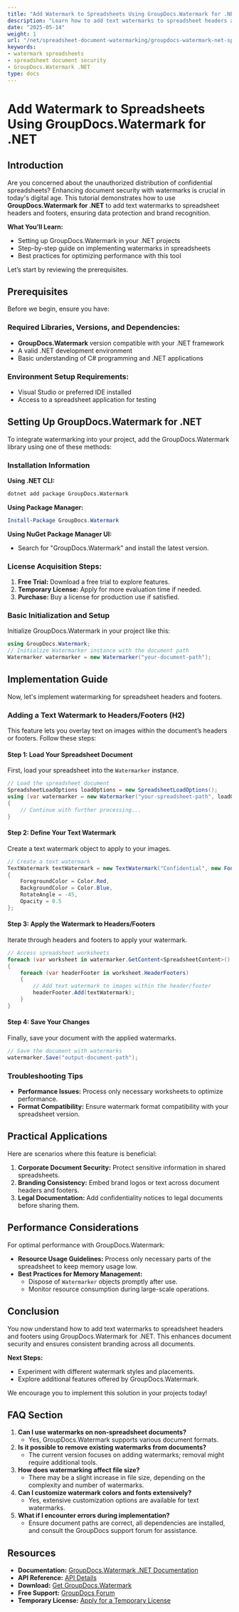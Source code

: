 ```yaml
---
title: "Add Watermark to Spreadsheets Using GroupDocs.Watermark for .NET"
description: "Learn how to add text watermarks to spreadsheet headers and footers using GroupDocs.Watermark for .NET. Protect your documents with enhanced security features."
date: "2025-05-14"
weight: 1
url: "/net/spreadsheet-document-watermarking/groupdocs-watermark-net-spreadsheet-watermarking/"
keywords:
- watermark spreadsheets
- spreadsheet document security
- GroupDocs.Watermark .NET
type: docs
---
```

# Add Watermark to Spreadsheets Using GroupDocs.Watermark for .NET

## Introduction

Are you concerned about the unauthorized distribution of confidential spreadsheets? Enhancing document security with watermarks is crucial in today's digital age. This tutorial demonstrates how to use **GroupDocs.Watermark for .NET** to add text watermarks to spreadsheet headers and footers, ensuring data protection and brand recognition.

**What You’ll Learn:**
- Setting up GroupDocs.Watermark in your .NET projects
- Step-by-step guide on implementing watermarks in spreadsheets
- Best practices for optimizing performance with this tool

Let’s start by reviewing the prerequisites.

## Prerequisites

Before we begin, ensure you have:

### Required Libraries, Versions, and Dependencies:
- **GroupDocs.Watermark** version compatible with your .NET framework
- A valid .NET development environment
- Basic understanding of C# programming and .NET applications

### Environment Setup Requirements:
- Visual Studio or preferred IDE installed
- Access to a spreadsheet application for testing

## Setting Up GroupDocs.Watermark for .NET

To integrate watermarking into your project, add the GroupDocs.Watermark library using one of these methods:

### Installation Information

**Using .NET CLI:**
```bash
dotnet add package GroupDocs.Watermark
```

**Using Package Manager:**
```powershell
Install-Package GroupDocs.Watermark
```

**Using NuGet Package Manager UI:**
- Search for "GroupDocs.Watermark" and install the latest version.

### License Acquisition Steps:
1. **Free Trial:** Download a free trial to explore features.
2. **Temporary License:** Apply for more evaluation time if needed.
3. **Purchase:** Buy a license for production use if satisfied.

### Basic Initialization and Setup

Initialize GroupDocs.Watermark in your project like this:

```csharp
using GroupDocs.Watermark;
// Initialize Watermarker instance with the document path
Watermarker watermarker = new Watermarker("your-document-path");
```

## Implementation Guide

Now, let's implement watermarking for spreadsheet headers and footers.

### Adding a Text Watermark to Headers/Footers (H2)

This feature lets you overlay text on images within the document’s headers or footers. Follow these steps:

#### Step 1: Load Your Spreadsheet Document

First, load your spreadsheet into the `Watermarker` instance.

```csharp
// Load the spreadsheet document
SpreadsheetLoadOptions loadOptions = new SpreadsheetLoadOptions();
using (var watermarker = new Watermarker("your-spreadsheet-path", loadOptions))
{
    // Continue with further processing...
}
```

#### Step 2: Define Your Text Watermark

Create a text watermark object to apply to your images.

```csharp
// Create a text watermark
TextWatermark textWatermark = new TextWatermark("Confidential", new Font("Arial", 12))
{
    ForegroundColor = Color.Red,
    BackgroundColor = Color.Blue,
    RotateAngle = -45,
    Opacity = 0.5
};
```

#### Step 3: Apply the Watermark to Headers/Footers

Iterate through headers and footers to apply your watermark.

```csharp
// Access spreadsheet worksheets
foreach (var worksheet in watermarker.GetContent<SpreadsheetContent>().Worksheets)
{
    foreach (var headerFooter in worksheet.HeaderFooters)
    {
        // Add text watermark to images within the header/footer
        headerFooter.Add(textWatermark);
    }
}
```

#### Step 4: Save Your Changes

Finally, save your document with the applied watermarks.

```csharp
// Save the document with watermarks
watermarker.Save("output-document-path");
```

### Troubleshooting Tips

- **Performance Issues:** Process only necessary worksheets to optimize performance.
- **Format Compatibility:** Ensure watermark format compatibility with your spreadsheet version.
  
## Practical Applications

Here are scenarios where this feature is beneficial:
1. **Corporate Document Security:** Protect sensitive information in shared spreadsheets.
2. **Branding Consistency:** Embed brand logos or text across document headers and footers.
3. **Legal Documentation:** Add confidentiality notices to legal documents before sharing them.

## Performance Considerations

For optimal performance with GroupDocs.Watermark:
- **Resource Usage Guidelines:** Process only necessary parts of the spreadsheet to keep memory usage low.
- **Best Practices for Memory Management:**
  - Dispose of `Watermarker` objects promptly after use.
  - Monitor resource consumption during large-scale operations.

## Conclusion

You now understand how to add text watermarks to spreadsheet headers and footers using GroupDocs.Watermark for .NET. This enhances document security and ensures consistent branding across all documents.

**Next Steps:**
- Experiment with different watermark styles and placements.
- Explore additional features offered by GroupDocs.Watermark.

We encourage you to implement this solution in your projects today!

## FAQ Section

1. **Can I use watermarks on non-spreadsheet documents?**
   - Yes, GroupDocs.Watermark supports various document formats.
2. **Is it possible to remove existing watermarks from documents?**
   - The current version focuses on adding watermarks; removal might require additional tools.
3. **How does watermarking affect file size?**
   - There may be a slight increase in file size, depending on the complexity and number of watermarks.
4. **Can I customize watermark colors and fonts extensively?**
   - Yes, extensive customization options are available for text watermarks.
5. **What if I encounter errors during implementation?**
   - Ensure document paths are correct, all dependencies are installed, and consult the GroupDocs support forum for assistance.

## Resources
- **Documentation:** [GroupDocs.Watermark .NET Documentation](https://docs.groupdocs.com/watermark/net/)
- **API Reference:** [API Details](https://reference.groupdocs.com/watermark/net)
- **Download:** [Get GroupDocs.Watermark](https://releases.groupdocs.com/watermark/net/)
- **Free Support:** [GroupDocs Forum](https://forum.groupdocs.com/c/watermark/10)
- **Temporary License:** [Apply for a Temporary License](https://purchase.groupdocs.com/temporary-license/)

